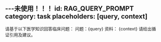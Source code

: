 ---未使用！！！
id: RAG_QUERY_PROMPT
category: task
placeholders: [query, context]
---
请基于以下医学知识回答临床问题：
问题：{query}
资料：
{context}
请给出循证引用及建议。
